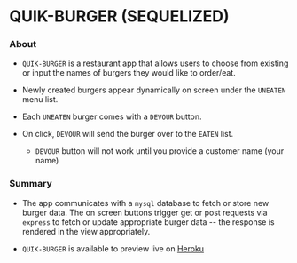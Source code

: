 
# QUIK-BURGER (SEQUELIZED)

### About

* `QUIK-BURGER` is a restaurant app that allows users to choose from existing or input the names of burgers they would like to order/eat.

* Newly created burgers appear dynamically on screen under the `UNEATEN` menu list.

* Each `UNEATEN` burger comes with a `DEVOUR` button.

* On click, `DEVOUR` will send the burger over to the `EATEN` list.
    * `DEVOUR` button will not work until you provide a customer name (your name)

### Summary

* The app communicates with a `mysql` database to fetch or store new burger data. The on screen buttons trigger get or post requests via `express` to fetch or update appropriate burger data -- the response is rendered in the view appropriately.

* `QUIK-BURGER` is available to preview live on [Heroku](https://git.heroku.com/hidden-basin-15308.git) 

